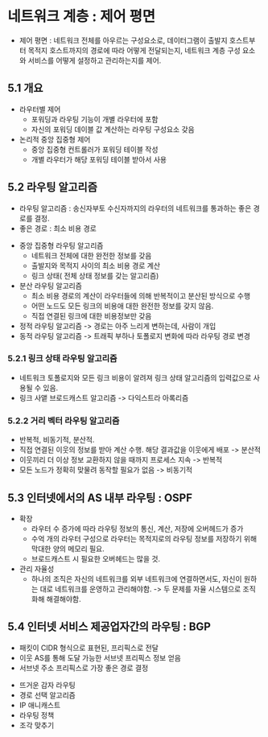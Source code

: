 # 네트워크 계층 : 제어 평면

- 제어 평면 : 네트워크 전체를 아우르는 구성요소로, 데이터그램이 출발지 호스트부터 목적지 호스트까지의 경로에 따라 어떻게 전달되는지, 네트워크 계층 구성 요소와 서비스를 어떻게 설정하고 관리하는지를 제어.

## 5.1 개요

- 라우터별 제어
  - 포워딩과 라우팅 기능이 개별 라우터에 포함
  - 자신의 포워딩 데이블 값 계산하는 라우팅 구성요소 갖음
- 논리적 중앙 집중형 제어
  - 중앙 집중형 컨트롤러가 포워딩 테이블 작성
  - 개별 라우터가 해당 포워딩 테이블 받아서 사용

## 5.2 라우팅 알고리즘

- 라우팅 알고리즘 : 송신자부토 수신자까지의 라우터의 네트워크를 통과하는 좋은 경로를 결정.
- 좋은 경로 : 최소 비용 경로

* 중앙 집중형 라우팅 알고리즘
  - 네트워크 전체에 대한 완전한 정보를 갖음
  - 출발지와 목적지 사이의 최소 비용 경로 계산
  - 링크 상태( 전체 상태 정보를 갖는 알고리즘)
* 분산 라우팅 알고리즘
  - 최소 비용 경로의 계산이 라우터들에 의해 반복적이고 분산된 방식으로 수행
  - 어떤 노드도 모든 링크의 비용애 대한 완전한 정보를 갖지 않음.
  - 직접 연결된 링크에 대한 비용정보만 갖음
* 정적 라우팅 알고리즘 -> 경로는 아주 느리게 변하는데, 사람이 개입
* 동적 라우팅 알고리즘 -> 트래픽 부하나 토폴로지 변화에 따라 라우팅 경로 변경

### 5.2.1 링크 상태 라우팅 알고리즘

- 네트워크 토폴로지와 모든 링크 비용이 알려져 링크 상태 알고리즘의 입력값으로 사용될 수 있음.
- 링크 사앹 브로드캐스트 알고리즘 -> 다익스트라 아록리즘

### 5.2.2 거리 벡터 라우팅 알고리즘

- 반복적, 비동기적, 분산적.
- 직접 연결된 이웃의 정보를 받아 계산 수행. 해당 결과값을 이웃에게 배포 -> 분산적
- 이웃끼리 더 이상 정보 교환하지 않을 때까지 프로세스 지속 -> 반복적
- 모든 노드가 정확히 맞물려 동작할 필요가 없음 -> 비동기적

## 5.3 인터넷에서의 AS 내부 라우팅 : OSPF

- 확장
  - 라우터 수 증가에 따라 라우팅 정보의 통신, 계산, 저장에 오버헤드가 증가
  - 수억 개의 라우터 구성으로 라우터는 목적지로의 라우팅 정보를 저장하기 위해 막대한 양의 메모리 필요.
  - 브로드캐스트 시 필요한 오버헤드는 많을 것.
- 관리 자율성
  - 하나의 조직은 자신의 네트워크를 외부 네트워크에 연결하면서도, 자신이 원하는 대로 네트워크를 운영하고 관리해야함.
    -> 두 문제를 자율 시스템으로 조직화해 해결해야함.

## 5.4 인터넷 서비스 제공업자간의 라우팅 : BGP

- 패킷이 CIDR 형식으로 표현된, 프리픽스로 전달
- 이웃 AS를 통해 도달 가능한 서브넷 프리픽스 정보 얻음
- 서브넷 주소 프리픽스로 가장 좋은 경로 결정

* 뜨거운 감자 라우팅
* 경로 선택 알고리즘
* IP 애니캐스트
* 라우팅 정책
* 조각 맞추기
